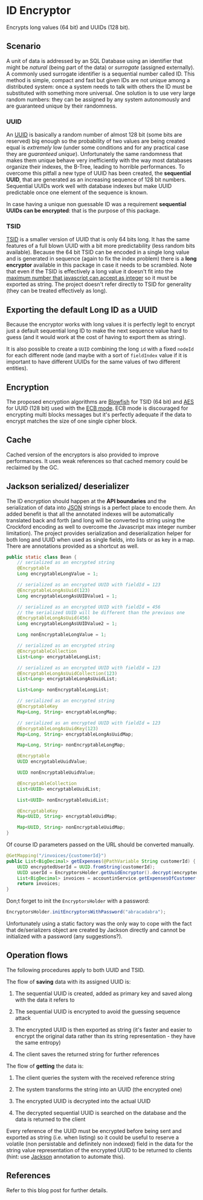 # ID Encryptor

Encrypts long values (64 bit) and UUIDs (128 bit).

## Scenario

A unit of data is addressed by an SQL Database using an identifier that might be *natural* (being part of the data) or *surrogate* (assigned externally). A commonly used surrogate identifier is a sequential number called ID. This method is simple, compact and fast but given IDs are not unique among a distributed system: once a system needs to talk with others the ID must be substituted with something more universal. One solution is to use very large random numbers: they can be assigned by any system autonomously and are guaranteed unique by their randomness.

### UUID

An [UUID](https://en.wikipedia.org/wiki/Universally_unique_identifier) is basically a random number of almost 128 bit (some bits are reserved) big enough so the probability of two values are being created equal is *extremely* low (under some conditions and for any practical case they are *guaranteed unique*). Unfortunately the same randomness that makes them unique behave very inefficiently with the way most databases organize their indexes, the B-Tree, leading to horrible performances. To overcome this pitfall a new type of UUID has been created, the **sequential UUID**, that are generated as an increasing sequence of 128 bit numbers. Sequential UUIDs work well with database indexes but make UUID predictable once one element of the sequence is known. 

In case having a unique non guessable ID was a requirement **sequential UUIDs can be encrypted**: that is the purpose of this package.

### TSID

[TSID](https://github.com/f4b6a3/tsid-creator) is a smaller version of UUID that is only 64 bits long. It has the same features of a full blown UUID with a bit more predictability (less random bits available). Because the 64 bit TSID can be encoded in a single long value and is generated in sequence (again to fix the index problem) there is a **long encryptor** available in this package in case it needs to be scrambled. Note that even if the TSID is effectively a long value it doesn't fit into the [maximum number that javascript can accept as integer](https://developer.mozilla.org/en-US/docs/Web/JavaScript/Reference/Global_Objects/Number/MAX_SAFE_INTEGER) so it must be exported as string. The project doesn't refer directly to TSID for generality (they can be treated effectively as long).

## Exporting the default Long ID as a UUID

Because the encryptor works with long values it is perfectly legit to encrypt just a default sequential long ID to make the next sequence value hard to guess (and it would work at the cost of having to export them as string). 

It is also possible to create a `UUID` combining the long `id` with a fixed `nodeId` for each different node (and maybe with a sort of `fieldIndex` value if it is important to have different UUIDs for the same values of two different entities).

## Encryption

The proposed encryption algorithms are [Blowfish](https://en.wikipedia.org/wiki/Blowfish_(cipher)) for TSID (64 bit) and [AES](https://en.wikipedia.org/wiki/Advanced_Encryption_Standard) for UUID (128 bit) used with the [ECB mode](https://www.highgo.ca/2019/08/08/the-difference-in-five-modes-in-the-aes-encryption-algorithm). ECB mode is discouraged for encrypting multi blocks messages but it's perfectly adequate if the data to encrypt matches the size of one single cipher block.

## Cache

Cached version of the encryptors is also provided to improve performances. It uses weak references so that cached memory could be reclaimed by the GC.

## Jackson serialized/ deserializer

The ID encryption should happen at the **API boundaries** and the serialization of data into [JSON](https://www.json.org/json-en.html) strings is a perfect place to encode them. An added benefit is that all the annotated indexes will be automatically translated back and forth (and long will be converted to string using the Crockford encoding as well to overcome the Javascript max integer number limitation). The project provides serialization and deserialization helper for both long and UUID when used as single fields, into lists or as key in a map. There are annotations provided as a shortcut as well.

```java
public static class Bean {
    // serialized as an encrypted string
    @Encryptable
    Long encryptableLongValue = 1;

    // serialized as an encrypted UUID with fieldId = 123
    @EncryptableLongAsUuid(123)
    Long encryptableLongAsUUIDValue1 = 1;

    // serialized as an encrypted UUID with fieldId = 456
    // the serialized UUID will be different than the previous one
    @EncryptableLongAsUuid(456)
    Long encryptableLongAsUUIDValue2 = 1;

    Long nonEncryptableLongValue = 1;

    // serialized as an encrypted string
    @EncryptableCollection
    List<Long> encryptableLongList;

    // serialized as an encrypted UUID with fieldId = 123
    @EncryptableLongAsUuidCollection(123)
    List<Long> encryptableLongAsUuidList;

    List<Long> nonEncryptableLongList;

    // serialized as an encrypted string
    @EncryptableKey
    Map<Long, String> encryptableLongMap;

    // serialized as an encrypted UUID with fieldId = 123
    @EncryptableLongAsUuidKey(123)
    Map<Long, String> encryptableLongAsUuidMap;

    Map<Long, String> nonEncryptableLongMap;

    @Encryptable
    UUID encryptableUuidValue;

    UUID nonEncryptableUuidValue;

    @EncryptableCollection
    List<UUID> encryptableUuidList;

    List<UUID> nonEncryptableUuidList;

    @EncryptableKey
    Map<UUID, String> encryptableUuidMap;

    Map<UUID, String> nonEncryptableUuidMap;
} 
```

Of course ID parameters passed on the URL should be converted manually.

```java
@GetMapping("/invoices/{customerId}")
public List<BigDecimal> getExpenses(@PathVariable String customerId) {
    UUID encryptedUserId = UUID.fromString(customerId);
    UUID userId = EncryptorsHolder.getUuidEncryptor().decrypt(encryptedUserId);
    List<BigDecimal> invoices = accountinService.getExpensesOfCustomer(userId);
    return invoices;
}
```

Don;t forget to init the `EncryptorsHolder` with a password:

```java
EncryptorsHolder.initEncryptorsWithPassword("abracadabra");
```

Unfortunately using a static factory was the only way to cope with the fact that de/serializers object are created by Jackson directly and cannot be initialized with a password (any suggestions?).

## Operation flows

The following procedures apply to both UUID and TSID.

The flow of **saving** data with its assigned UUID is:

1. The sequential UUID is created, added as primary key and saved along with the data it refers to

2. The sequential UUID is encrypted to avoid the guessing sequence attack

3. The encrypted UUID is then exported as string (it's faster and easier to encrypt the original data rather than its string representation - they have the same entropy)

4. The client saves the returned string for further references

The flow of **getting** the data is:

1. The client queries the system with the received reference string

2. The system transforms the string into an UUID (the encrypted one)

3. The encrypted UUID is decrypted into the actual UUID

4. The decrypted sequential UUID is searched on the database and the data is returned to the client

Every reference of the UUID must be encrypted before being sent and exported as string (i.e. when listing) so it could be useful to reserve a volatile (non persistable and definitely non indexed) field in the data for the string value representation of the encrypted UUID to be returned to clients (hint: use [Jackson](https://github.com/FasterXML/jackson) annotation to automate this).

## References

Refer to this blog post for further details.
